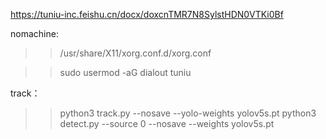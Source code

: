 

https://tuniu-inc.feishu.cn/docx/doxcnTMR7N8SylstHDN0VTKi0Bf


nomachine:
>>/usr/share/X11/xorg.conf.d/xorg.conf 

>>sudo usermod -aG dialout tuniu 


track：
>>python3 track.py  --nosave   --yolo-weights yolov5s.pt
>>python3 detect.py --source 0 --nosave  --weights yolov5s.pt